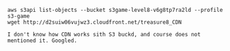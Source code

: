
    aws s3api list-objects --bucket s3game-level8-v6g8tp7ra2ld --profile s3-game
    wget http://d2suiw06vujwz3.cloudfront.net/treasure8_CDN

    I don't know how CDN works sith S3 buckd, and course does not mentioned it. Googled. 